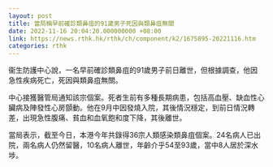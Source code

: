 ```yaml
---
layout: post
title: 當局稱早前確診類鼻疽的91歲男子死因與類鼻疽無關
date: 2022-11-16 20:04:20.000000000 +08:00
link: https://news.rthk.hk/rthk/ch/component/k2/1675895-20221116.htm
categories: rthk
---
```


衞生防護中心說，一名早前確診類鼻疽的91歲男子前日離世，但根據調查，他因急性疾病死亡，死因與類鼻疽無關。

中心接獲醫管局通知該宗個案。死者生前有多種長期病患，包括高血壓、缺血性心臟病及陣發性心房顫動。他在9月中因發燒入院，其後情況穩定，到前日情況轉差，出現急性腹痛、貧血和血氧飽和度下降，其後離世。

當局表示，截至今日，本港今年共錄得36宗人類感染類鼻疽個案。24名病人已出院，兩名病人仍然留醫，10名病人離世，年齡介乎54至93歲，當中8人居於深水埗。
